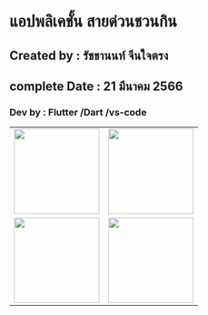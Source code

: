 # แอปพลิเคชั้น สายด่วนชวนกิน

## Created by  : รัชชานนท์ จีนใจตรง

## complete Date : 21 มีนาคม 2566

### Dev by : Flutter /Dart /vs-code

<table>
    <tr>
       <td>
          <img src="https://user-images.githubusercontent.com/127838707/226535969-3ea49b1b-5b01-4963-9cbb-6967c592d173.png" width="150">
       </td>
       <td>
          <img src="https://user-images.githubusercontent.com/127838707/226536035-7d9196fa-8f54-4317-8a39-4a768eff270c.png" width="150">
       </td>
    </tr>
    <tr>
       <td>
          <img src="https://user-images.githubusercontent.com/127838707/226535969-3ea49b1b-5b01-4963-9cbb-6967c592d173.png" width="150">
       </td>
       <td>
          <img src="https://user-images.githubusercontent.com/127838707/226536035-7d9196fa-8f54-4317-8a39-4a768eff270c.png" width="150">
       </td>
    </tr>



